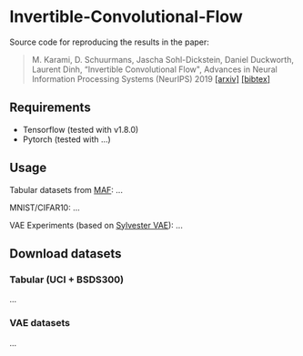 # Invertible-Convolutional-Flow
Source code for reproducing the results in the paper: 
>M. Karami, D. Schuurmans, Jascha Sohl-Dickstein, Daniel Duckworth, Laurent Dinh, “Invertible Convolutional Flow", Advances in Neural Information Processing Systems (NeurIPS) 2019
> [[arxiv]](https://arxiv.org/.../...) [[bibtex]](http://...)

## Requirements
 - Tensorflow (tested with v1.8.0)
 - Pytorch (tested with ...)


## Usage

Tabular datasets from [MAF](https://github.com/gpapamak/maf):
...

MNIST/CIFAR10:
...

VAE Experiments (based on [Sylvester VAE](https://github.com/riannevdberg/sylvester-flows)):
...


## Download datasets
### Tabular (UCI + BSDS300)
...

### VAE datasets
...
